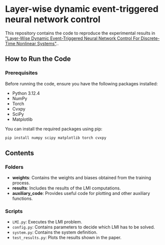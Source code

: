 # Layer-wise dynamic event-triggered neural network control

This repository contains the code to reproduce the experimental results in ["Layer-Wise Dynamic Event-Triggered Neural Network Control For Discrete-Time Nonlinear Systems"](https://ut3-toulouseinp.hal.science/hal-04870932/document)..

## How to Run the Code

### Prerequisites

Before running the code, ensure you have the following packages installed:

- Python 3.12.4
- NumPy
- Torch
- Cvxpy
- SciPy
- Matplotlib

You can install the required packages using pip:

```bash
pip install numpy scipy matplotlib torch cvxpy
```

## Contents

### Folders

- **weights**: Contains the weights and biases obtained from the training process.
- **results**: Includes the results of the LMI computations.
- **auxiliary_code**: Provides useful code for plotting and other auxiliary functions.

### Scripts

- `LMI.py`: Executes the LMI problem.
- `config.py`: Contains parameters to decide which LMI has to be solved.
- `system.py`: Contains the system definition.
- `test_results.py`: Plots the results shown in the paper.
